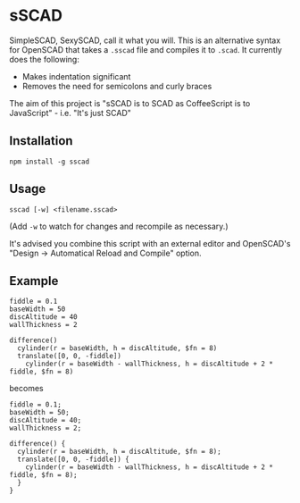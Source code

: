 sSCAD
=====

SimpleSCAD, SexySCAD, call it what you will. This is an alternative
syntax for OpenSCAD that takes a `.sscad` file and compiles it to
`.scad`. It currently does the following:

- Makes indentation significant
- Removes the need for semicolons and curly braces

The aim of this project is "sSCAD is to SCAD as CoffeeScript is to
JavaScript" - i.e. "It's just SCAD"

Installation
------------

    npm install -g sscad

Usage
-----

    sscad [-w] <filename.sscad>

(Add `-w` to watch for changes and recompile as necessary.)

It's advised you combine this script with an external editor and
OpenSCAD's "Design -> Automatical Reload and Compile" option.

Example
-------

    fiddle = 0.1
    baseWidth = 50
    discAltitude = 40
    wallThickness = 2

    difference()
      cylinder(r = baseWidth, h = discAltitude, $fn = 8)
      translate([0, 0, -fiddle])
        cylinder(r = baseWidth - wallThickness, h = discAltitude + 2 * fiddle, $fn = 8)

becomes

    fiddle = 0.1;
    baseWidth = 50;
    discAltitude = 40;
    wallThickness = 2;

    difference() {
      cylinder(r = baseWidth, h = discAltitude, $fn = 8);
      translate([0, 0, -fiddle]) {
        cylinder(r = baseWidth - wallThickness, h = discAltitude + 2 * fiddle, $fn = 8);
      }
    }
